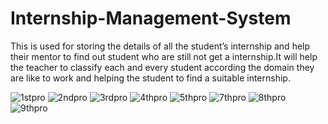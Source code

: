# Internship-Management-System
 This is used for storing the details of all the student’s internship 
and help their mentor to find out student who are still not get a internship.It will help the teacher to 
classify each and every student according the domain they are like to work and helping the student 
to find a suitable internship.

![1stpro](https://user-images.githubusercontent.com/79935838/233121391-e2a47005-d5a6-4391-881e-673d6acb7322.png)
![2ndpro](https://user-images.githubusercontent.com/79935838/233121415-c0153bb3-7222-42fb-a587-d1adb47676ed.png)
![3rdpro](https://user-images.githubusercontent.com/79935838/233121425-63318641-9ce5-4740-aeef-b1d29590d11d.png)
![4thpro](https://user-images.githubusercontent.com/79935838/233121428-fe63f920-a21d-4250-8f7a-4e1991a591dc.png)
![5thpro](https://user-images.githubusercontent.com/79935838/233121436-51f6c8bb-84cc-414a-94ce-5cf88ddf4162.png)
![7thpro](https://user-images.githubusercontent.com/79935838/233121466-56e8085a-21f0-4141-9d00-159b16cacc93.png)
![8thpro](https://user-images.githubusercontent.com/79935838/233121477-e52c1e9f-aa14-4c77-b3c0-3d90be6e11f7.png)
![9thpro](https://user-images.githubusercontent.com/79935838/233121488-8eccbb07-e9ec-4053-a58e-19145ae6908f.png)
